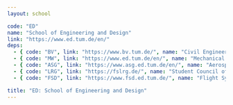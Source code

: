 ```yaml
---
layout: school

code: "ED"
name: "School of Engineering and Design"
link: "https://www.ed.tum.de/en/"
deps:
  - { code: "BV", link: "https://www.bv.tum.de/", name: "Civil Engineering" }
  - { code: "MW", link: "https://www.ed.tum.de/en/", name: "Mechanical Engineering" }
  - { code: "ASG", link: "https://www.asg.ed.tum.de/en/", name: "Aerospace and Geodesy" }
  - { code: "LRG", link: "https://fslrg.de/", name: "Student Council of Aerospace and Geodesy" }
  - { code: "FSD", link: "https://www.fsd.ed.tum.de/", name: "Flight System Dynamics" }

title: "ED: School of Engineering and Design"
---
```



